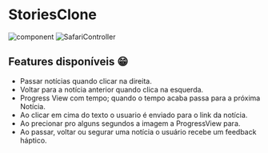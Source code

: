 # **StoriesClone**
![component](https://user-images.githubusercontent.com/62367544/105884198-7a114100-5fe6-11eb-8522-12d874179a0f.png)
![SafariController](https://user-images.githubusercontent.com/62367544/105883845-138c2300-5fe6-11eb-9112-4c33fa1a89e6.png)

## **Features disponíveis** 😁

- Passar notícias quando clicar na direita.
- Voltar para a notícia anterior quando clica na esquerda.
- Progress View com tempo; quando o tempo acaba passa para a próxima Notícia.
- Ao clicar em cima do texto o usuario é enviado para o link da notícia.
- Ao precionar pro alguns segundos a imagem a ProgressView para.
- Ao passar, voltar ou segurar uma notícia o usuário recebe um feedback háptico.
